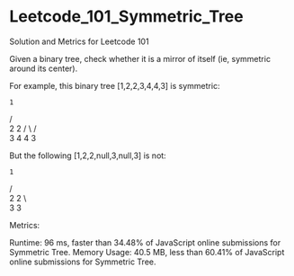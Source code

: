 # Leetcode_101_Symmetric_Tree
Solution and Metrics for Leetcode 101

Given a binary tree, check whether it is a mirror of itself (ie, symmetric around its center).

For example, this binary tree [1,2,2,3,4,4,3] is symmetric:

    1
   / \
  2   2
 / \ / \
3  4 4  3
 

But the following [1,2,2,null,3,null,3] is not:

    1
   / \
  2   2
   \   \
   3    3

Metrics:

Runtime: 96 ms, faster than 34.48% of JavaScript online submissions for Symmetric Tree.
Memory Usage: 40.5 MB, less than 60.41% of JavaScript online submissions for Symmetric Tree.